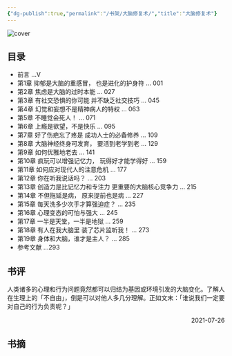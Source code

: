 ```yaml
---
{"dg-publish":true,"permalink":"/书架/大脑修复术/","title":"大脑修复术"}
---
```



![cover](https://s2.loli.net/2025/10/10/nB1vcZShUVuwQrl.png)

## 目录


  - 前言 …V
  - 第1章 抑郁是大脑的重感冒， 也是进化的护身符 … 001
  - 第2章 焦虑是大脑的过时本能 … 027
  - 第3章 有社交恐惧的你可能 并不缺乏社交技巧 … 045
  - 第4章 幻觉和妄想不是精神病人的特权 … 063
  - 第5章 不睡觉会死人！ … 071
  - 第6章 上瘾是欲望，不是快乐 … 095
  - 第7章 好了伤疤忘了疼是 成功人士的必备修养 … 109
  - 第8章 大脑神经终身可发育， 要活到老学到老 … 129
  - 第9章 如何优雅地老去 … 141
  - 第10章 疯玩可以增强记忆力， 玩得好才能学得好 … 159
  - 第11章 如何应对现代人的注意危机 … 177
  - 第12章 你在听我说话吗？ … 203
  - 第13章 创造力是比记忆力和专注力 更重要的大脑核心竞争力 … 215
  - 第14章 不但拖延是病， 原来提前也是病 … 227
  - 第15章 每天洗多少次手才算强迫症？ … 235
  - 第16章 心理变态的可怕与强大 … 245
  - 第17章 一半是天堂，一半是地狱 … 259
  - 第18章 有人在我大脑里 装了芯片监听我！ … 273
  - 第19章 身体和大脑，谁才是主人？ … 285
  - 参考文献 …293

## 书评

人类诸多的心理和行为问题竟然都可以归结为基因或环境引发的大脑变化。了解人在生理上的「不自由」，倒是可以对他人多几分理解。正如文末：「谁说我们一定要对自己的行为负责呢？」

<p align="right">2021-07-26</p>

## 书摘